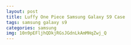 ```yaml
---
layout: post
title: Luffy One Piece Samsung Galaxy S9 Case
tags: samsung galaxy s9
categories: samsung
img: 10n9pEFljhQDkjRGsJGdnLkAmMHqZwj_Q
---
```

